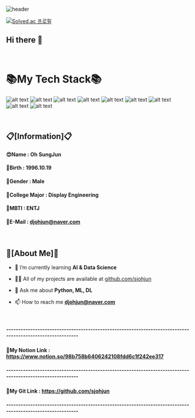 ![header](https://capsule-render.vercel.app/api?type=waving&color=58ACFA&height=300&section=header&text=Git%20Portfolios&fontSize=70)

[![Solved.ac 프로필](http://mazassumnida.wtf/api/v2/generate_badge?boj=djohjun)](https://solved.ac/djohjun)



## Hi there 👋
<br/>

<h1>📚My Tech Stack📚</h2>


![ alt text ](https://img.shields.io/badge/Python-3.11-3776AB?style=for-the-badge&logo=Python)
![ alt text ](https://img.shields.io/badge/Oracle-22c-F80000?style=for-the-badge&logo=Oracle)
![ alt text ](https://img.shields.io/badge/Java-Java_17-FE2EC8?style=for-the-badge&logo=Java)
![ alt text ](https://img.shields.io/badge/TensorFlow-TensorFlow_2.8.0-FF6F00?style=for-the-badge&logo=tensorflow)
![ alt text ](https://img.shields.io/badge/r-4.1.1-276DC3?style=for-the-badge&logo=r)
![ alt text ](https://img.shields.io/badge/linux-CentOS_8.5-FCC624?style=for-the-badge&logo=linux)
![ alt text ](https://img.shields.io/badge/pytorch-1.10.1-EE4C2C?style=for-the-badge&logo=pytorch)
![ alt text ](https://img.shields.io/badge/keras-2.8.0-D00000?style=for-the-badge&logo=keras)
![ alt text ](https://img.shields.io/badge/apachehadoop-3.3.1-66CCFF?style=for-the-badge&logo=apachehadoop)

<br/>

## 📋[Information]📋

#### 😊Name : Oh SungJun
#### 🍰Birth : 1996.10.19
#### 👦Gender : Male
#### 📲College Major : Display Engineering
#### 🙇MBTI : ENTJ
#### 📝E-Mail : djohjun@naver.com

<br/>

## 👦[About Me]👦

- 🌱 I’m currently learning **AI & Data Science**

- 👨‍💻 All of my projects are available at [github.com/sjohjun](github.com/sjohjun)

- 💬 Ask me about **Python, ML, DL**

- 📫 How to reach me **djohjun@naver.com**



<br/>

##### ----------------------------------------------------------------------------------------------------------
#### 📑My Notion Link : https://www.notion.so/98b758b6406242108fdd6c1f242ee317
##### ----------------------------------------------------------------------------------------------------------
#### 📑My Git Link : https://github.com/sjohjun
##### ----------------------------------------------------------------------------------------------------------

